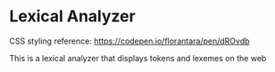 # Lexical Analyzer

CSS styling reference: https://codepen.io/florantara/pen/dROvdb

This is a lexical analyzer that displays tokens and lexemes on the web
